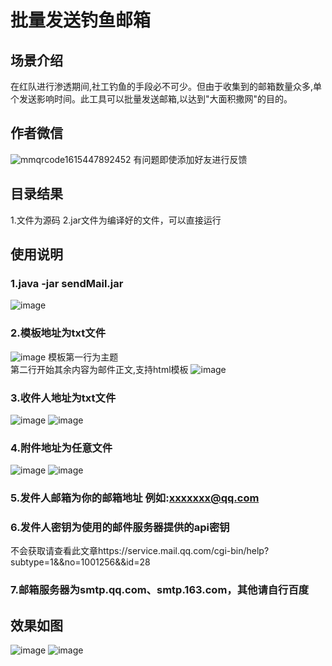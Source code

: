 # 批量发送钓鱼邮箱
## 场景介绍
在红队进行渗透期间,社工钓鱼的手段必不可少。但由于收集到的邮箱数量众多,单个发送影响时间。此工具可以批量发送邮箱,以达到"大面积撒网"的目的。
## 作者微信</br>
![mmqrcode1615447892452](https://user-images.githubusercontent.com/52184829/110867567-ef6c7300-8301-11eb-8fb9-a55274c820c9.png)
有问题即使添加好友进行反馈
## 目录结果
1.文件为源码
2.jar文件为编译好的文件，可以直接运行
## 使用说明
### 1.java -jar sendMail.jar
![image](https://user-images.githubusercontent.com/52184829/113479806-af914980-94c3-11eb-99e2-b86499b081e0.png)
### 2.模板地址为txt文件
![image](https://user-images.githubusercontent.com/52184829/113479844-dcddf780-94c3-11eb-9705-97fdeb1c60d2.png)
模板第一行为主题 </br>
第二行开始其余内容为邮件正文,支持html模板
![image](https://user-images.githubusercontent.com/52184829/113479854-e8312300-94c3-11eb-8924-26e01f12ab32.png)
### 3.收件人地址为txt文件
![image](https://user-images.githubusercontent.com/52184829/113479941-54138b80-94c4-11eb-8838-643280063417.png)
![image](https://user-images.githubusercontent.com/52184829/113479960-71485a00-94c4-11eb-9439-5406cd070eab.png)
### 4.附件地址为任意文件
![image](https://user-images.githubusercontent.com/52184829/113479989-9b018100-94c4-11eb-983a-d62680bbb904.png)
![image](https://user-images.githubusercontent.com/52184829/113480011-bec4c700-94c4-11eb-8176-d56560eff7c9.png)
### 5.发件人邮箱为你的邮箱地址 例如:xxxxxxx@qq.com
### 6.发件人密钥为使用的邮件服务器提供的api密钥
不会获取请查看此文章https://service.mail.qq.com/cgi-bin/help?subtype=1&&no=1001256&&id=28
### 7.邮箱服务器为smtp.qq.com、smtp.163.com，其他请自行百度
## 效果如图
![image](https://user-images.githubusercontent.com/52184829/113480128-64783600-94c5-11eb-83b4-676a340bfa42.png)
![image](https://user-images.githubusercontent.com/52184829/113480221-dc466080-94c5-11eb-9c1e-04170f075fbc.png)





